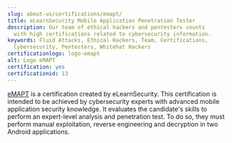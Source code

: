 ```yaml
---
slug: about-us/certifications/emapt/
title: eLearnSecurity Mobile Application Penetration Tester
description: Our team of ethical hackers and pentesters counts
  with high certifications related to cybersecurity information.
keywords: Fluid Attacks, Ethical Hackers, Team, Certifications,
  Cybersecurity, Pentesters, Whitehat Hackers
certificationlogo: logo-emapt
alt: Logo eMAPT
certification: yes
certificationid: 13
---
```


[eMAPT](https://elearnsecurity.com/product/emapt-certification/)
is a certification created by eLearnSecurity.
This certification is intended to be achieved
by cybersecurity experts with advanced mobile application security knowledge.
It evaluates the candidate's skills
to perform an expert-level analysis and penetration test.
To do so,
they must perform manual exploitation,
reverse engineering
and decryption in two Android applications.
